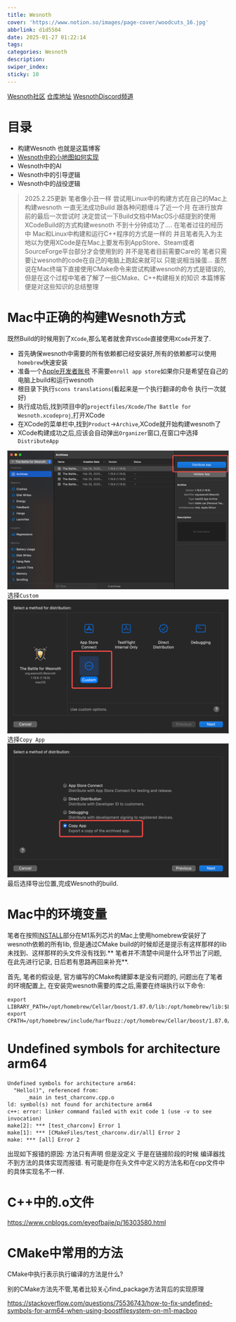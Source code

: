 ```yaml
---
title: Wesnoth
cover: 'https://www.notion.so/images/page-cover/woodcuts_16.jpg'
abbrlink: d1d5504
date: 2025-01-27 01:22:14
tags:
categories: Wesnoth
description:
swiper_index:
sticky: 10
---
```


[Wesnoth社区](https://www.wesnoth.org/)
[仓库地址](https://github.com/wesnoth/wesnoth)
[WesnothDiscord频道](https://discord.com/channels/231976805987385345/channel-browser)

# 目录
- 构建Wesnoth 也就是这篇博客
- [Wesnoth中的小地图如何实现](https://soincredible.github.io/posts/9af50f63/)
- Wesnoth中的AI
- Wesnoth中的引导逻辑
- Wesnoth中的战役逻辑

> 2025.2.25更新 
> 笔者像小丑一样 尝试用Linux中的构建方式在自己的Mac上构建wesnoth 一直无法成功Build 跟各种问题缠斗了近一个月 在进行放弃前的最后一次尝试时 决定尝试一下Build文档中MacOS小结提到的使用XCodeBuild的方式构建wesnoth 不到十分钟成功了....
> 在笔者过往的经历中 Mac和Linux中构建和运行C++程序的方式是一样的 并且笔者先入为主地以为使用XCode是在Mac上要发布到AppStore、Steam或者SourceForge平台部分才会使用到的 并不是笔者目前需要Care的 笔者只需要让wesnoth的code在自己的电脑上跑起来就可以 只能说相当操蛋...
> 虽然说在Mac终端下直接使用CMake命令来尝试构建wesnoth的方式是错误的,但是在这个过程中笔者了解了一些CMake、C++构建相关的知识 本篇博客便是对这些知识的总结整理

# Mac中正确的构建Wesnoth方式

既然Build的时候用到了`XCode`,那么笔者就舍弃`VSCode`直接使用`XCode`开发了.
- 首先确保wesnoth中需要的所有依赖都已经安装好,所有的依赖都可以使用`homebrew`快速安装
- 准备一个[Apple开发者账号](https://developer.apple.com/) 不需要`enroll app store`如果你只是希望在自己的电脑上build和运行wesnoth
- 根目录下执行`scons translations`(看起来是一个执行翻译的命令 执行一次就好)
- 执行成功后,找到项目中的`projectfiles/Xcode/The Battle for Wesnoth.xcodeproj`,打开XCode
- 在XCode的菜单栏中,找到`Product`->`Archive`,XCode就开始构建wesnoth了
- XCode构建成功之后,应该会自动弹出`Organizer`窗口,在窗口中选择`DistributeApp`

![](Wesnoth/image.png)
选择`Custom`
![](Wesnoth/image-1.png)
选择`Copy App`
![](Wesnoth/image-3.png)
最后选择导出位置,完成Wesnoth的build.
# Mac中的环境变量

笔者在按照[INSTALL](https://github.com/wesnoth/wesnoth/blob/master/INSTALL.md)部分在M1系列芯片的Mac上使用homebrew安装好了wesnoth依赖的所有lib, 但是通过CMake build的时候却还是提示有这样那样的lib未找到、这样那样的头文件没有找到.** 笔者并不清楚中间是什么环节出了问题, 在此先进行记录, 日后若有思路再回来补充**.

首先, 笔者的假设是, 官方编写的CMake构建脚本是没有问题的, 问题出在了笔者的环境配置上, 在安装完wesnoth需要的库之后,需要在终端执行以下命令:
```
export LIBRARY_PATH=/opt/homebrew/Cellar/boost/1.87.0/lib:/opt/homebrew/lib:$LIBRARY_PATH
export CPATH=/opt/homebrew/include/harfbuzz:/opt/homebrew/Cellar/boost/1.87.0/include/boost:$CPATH     
```                
# Undefined symbols for architecture arm64

```
Undefined symbols for architecture arm64:
  "Hello()", referenced from:
      _main in test_charconv.cpp.o
ld: symbol(s) not found for architecture arm64
c++: error: linker command failed with exit code 1 (use -v to see invocation)
make[2]: *** [test_charconv] Error 1
make[1]: *** [CMakeFiles/test_charconv.dir/all] Error 2
make: *** [all] Error 2
```
出现如下报错的原因: 方法只有声明 但是没定义 于是在链接阶段的时候 编译器找不到方法的具体实现而报错. 有可能是你在头文件中定义的方法名和在cpp文件中的具体实现名不一样.

# C++中的.o文件

https://www.cnblogs.com/eyeofbajie/p/16303580.html

# CMake中常用的方法

CMake中执行表示执行编译的方法是什么?

别的CMake方法先不管,笔者比较关心find_package方法背后的实现原理

https://stackoverflow.com/questions/75536743/how-to-fix-undefined-symbols-for-arm64-when-using-boostfilesystem-on-m1-macboo